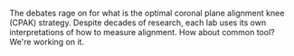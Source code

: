 ---
---
The debates rage on for what is the optimal coronal plane alignment knee (CPAK) strategy. Despite decades of research, each lab uses its own interpretations of how to measure alignment. How about common tool? We're working on it.
